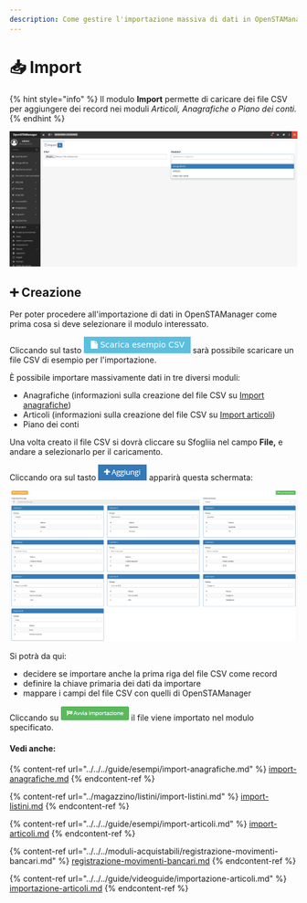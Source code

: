 ```yaml
---
description: Come gestire l'importazione massiva di dati in OpenSTAManager
---
```


# 📥 Import

{% hint style="info" %}
Il modulo **Import** permette di caricare dei file CSV per aggiungere dei record nei moduli _Articoli, Anagrafiche o Piano dei conti._
{% endhint %}

![](<../../../.gitbook/assets/image (315).png>)

## ➕ Creazione

Per poter procedere all'importazione di dati in OpenSTAManager come prima cosa si deve selezionare il modulo interessato.

Cliccando sul tasto <img src="../../../.gitbook/assets/imp.png" alt="" data-size="line"> sarà possibile scaricare un file CSV di esempio per l'importazione.

È possibile importare massivamente dati in tre diversi moduli:

* Anagrafiche (informazioni sulla creazione del file CSV su [Import anagrafiche](../../../guide/esempi/import-anagrafiche.md))
* Articoli (informazioni sulla creazione del file CSV su [Import articoli](../../../guide/esempi/import-articoli.md))
* Piano dei conti

Una volta creato il file CSV si dovrà cliccare su Sfogliia nel campo **File,** e andare a selezionarlo per il caricamento.

Cliccando ora sul tasto ![](../../../.gitbook/assets/+aggiungi.PNG) apparirà questa schermata:

![Screenshot creazione import](../../../.gitbook/assets/CampiImport.PNG)

Si potrà da qui:

* decidere se importare anche la prima riga del file CSV come record
* definire la chiave primaria dei dati da importare
* mappare i campi del file CSV con quelli di OpenSTAManager

Cliccando su ![](../../../.gitbook/assets/AvviaImportazione.PNG) il file viene importato nel modulo specificato.

#### Vedi anche:

{% content-ref url="../../../guide/esempi/import-anagrafiche.md" %}
[import-anagrafiche.md](../../../guide/esempi/import-anagrafiche.md)
{% endcontent-ref %}

{% content-ref url="../magazzino/listini/import-listini.md" %}
[import-listini.md](../magazzino/listini/import-listini.md)
{% endcontent-ref %}

{% content-ref url="../../../guide/esempi/import-articoli.md" %}
[import-articoli.md](../../../guide/esempi/import-articoli.md)
{% endcontent-ref %}

{% content-ref url="../../../moduli-acquistabili/registrazione-movimenti-bancari.md" %}
[registrazione-movimenti-bancari.md](../../../moduli-acquistabili/registrazione-movimenti-bancari.md)
{% endcontent-ref %}

{% content-ref url="../../../guide/videoguide/importazione-articoli.md" %}
[importazione-articoli.md](../../../guide/videoguide/importazione-articoli.md)
{% endcontent-ref %}
